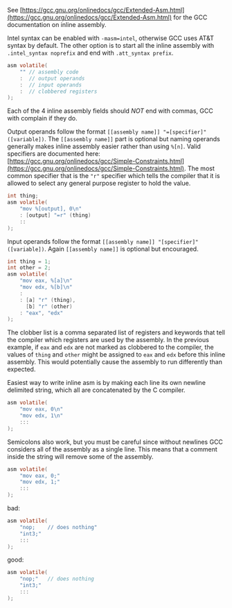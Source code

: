 See [https://gcc.gnu.org/onlinedocs/gcc/Extended-Asm.html](https://gcc.gnu.org/onlinedocs/gcc/Extended-Asm.html) for the GCC documentation on inline assembly.

Intel syntax can be enabled with `-masm=intel`, otherwise GCC uses AT&T syntax by default. The other option is to start all the inline assembly with `.intel_syntax noprefix` and end with `.att_syntax prefix`.

```c open
asm volatile(
    "" // assembly code
    :  // output operands
    :  // input operands
    :  // clobbered registers
);
```
Each of the 4 inline assembly fields should *NOT* end with commas, GCC with complain if they do.

Output operands follow the format `[[assembly name]] "=[specifier]" ([variable])`. The `[[assembly name]]` part is optional but naming operands generally makes inline assembly easier rather than using `%[n]`.  Valid specifiers are documented here: [https://gcc.gnu.org/onlinedocs/gcc/Simple-Constraints.html](https://gcc.gnu.org/onlinedocs/gcc/Simple-Constraints.html). The most common specifier that is the `"r"` specifier which tells the compiler that it is allowed to select any general purpose register to hold the value.
```c open
int thing;
asm volatile(
    "mov %[output], 0\n"
    : [output] "=r" (thing)
    ::
);
```

Input operands follow the format `[[assembly name]] "[specifier]" ([variable])`. Again `[[assembly name]]` is optional but encouraged.
```c open
int thing = 1;
int other = 2;
asm volatile(
    "mov eax, %[a]\n"
    "mov edx, %[b]\n"
    :
    : [a] "r" (thing),
      [b] "r" (other)
    : "eax", "edx"
);
```

The clobber list is a comma separated list of registers and keywords that tell the compiler which registers are used by the assembly. In the previous example, if `eax` and `edx` are not marked as clobbered to the compiler, the values of `thing` and `other` might be assigned to `eax` and `edx` before this inline assembly. This would potentially cause the assembly to run differently than expected.

Easiest way to write inline asm is by making each line its own newline delimited string, which all are concatenated by the C compiler.
```c open
asm volatile(
    "mov eax, 0\n"
    "mov edx, 1\n"
    :::
);
```

Semicolons also work, but you must be careful since without newlines GCC considers all of the assembly as a single line. This means that a comment inside the string will remove some of the assembly.
```c open
asm volatile(
    "mov eax, 0;"
    "mov edx, 1;"
    :::
);
```

bad:
```c open
asm volatile(
    "nop;    // does nothing"
    "int3;"
    :::
);
```

good:
```c open
asm volatile(
    "nop;"   // does nothing
    "int3;"
    :::
);
```